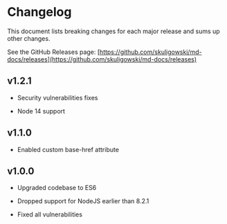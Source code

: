 # Changelog

This document lists breaking changes for each major release and sums up other changes.

See the GitHub Releases page:
[https://github.com/skuligowski/md-docs/releases](https://github.com/skuligowski/md-docs/releases)

## v1.2.1

- Security vulnerabilities fixes

- Node 14 support

## v1.1.0

- Enabled custom base-href attribute

## v1.0.0

- Upgraded codebase to ES6

- Dropped support for NodeJS earlier than 8.2.1

- Fixed all vulnerabilities

